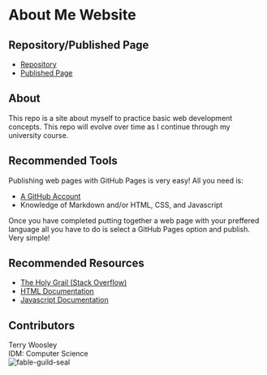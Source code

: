 # About Me Website

## Repository/Published Page
- [Repository](https://github.com/terry-woosley/about-me)
- [Published Page](https://terry-woosley.github.io/about-me/)

## About
This repo is a site about myself to practice basic web development concepts. This repo will evolve over time as I continue through my university course.

## Recommended Tools
Publishing web pages with GitHub Pages is very easy! All you need is:

- [A GitHub Account](github.com)
- Knowledge of Markdown and/or HTML, CSS, and Javascript

Once you have completed putting together a web page with your preffered language all you have to do is select a GitHub Pages option and publish. Very simple!

## Recommended Resources
- [The Holy Grail (Stack Overflow)](stackoverflow.com)
- [HTML Documentation](https://html.spec.whatwg.org/multipage/)
- [Javascript Documentation](https://developer.mozilla.org/en-US/docs/Web/JavaScript)

## Contributors
Terry Woosley  
IDM: Computer Science  
![fable-guild-seal](https://files.gamebanana.com/img/ico/sprays/fable_3.png)